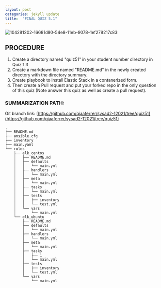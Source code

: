 ```yaml
---
layout: post
categories: jekyll update
title:  "FINAL QUIZ 5.1"
---
```


![104281202-16681d80-54e8-11eb-9078-1ef278217c83](https://user-images.githubusercontent.com/75325962/104575255-ea889b80-5691-11eb-9cff-aff07244d103.png)

## PROCEDURE

1. Create a directory named "quiz51" in your student number directory in Quiz 1.3
2. Create a markdown file named "README.md" in the newly created directory with the directory summary.
3. Create playbook to install Elastic Stack in a contanerized form.
4. Then create a Pull request and put your forked repo in the only question of this quiz (Note answer this quiz as well as create a pull request).  

### SUMMARIZATION PATH:

Git branch link: [https://github.com/qjaaferrer/sysad2-12021/tree/quiz51](https://github.com/qjaaferrer/sysad2-12021/tree/quiz51)

```
.
├── README.md
├── ansible.cfg
├── inventory
├── main.yaml
└── roles
    ├── elk_centos
    │   ├── README.md
    │   ├── defaults
    │   │   └── main.yml
    │   ├── handlers
    │   │   └── main.yml
    │   ├── meta
    │   │   └── main.yml
    │   ├── tasks
    │   │   └── main.yml
    │   ├── tests
    │   │   ├── inventory
    │   │   └── test.yml
    │   └── vars
    │       └── main.yml
    └── elk_ubuntu
        ├── README.md
        ├── defaults
        │   └── main.yml
        ├── handlers
        │   └── main.yml
        ├── meta
        │   └── main.yml
        ├── tasks
        │   ├── 1
        │   └── main.yml
        ├── tests
        │   ├── inventory
        │   └── test.yml
        └── vars
            └── main.yml
```
